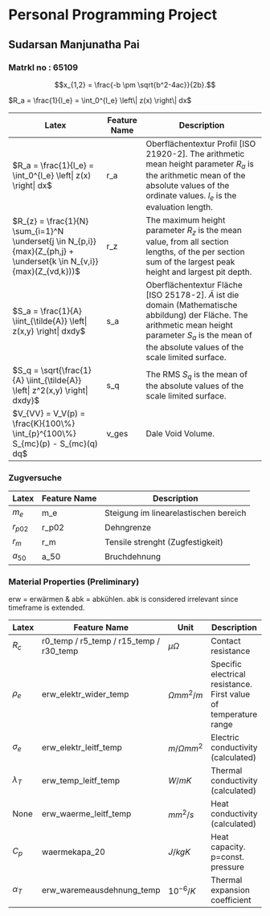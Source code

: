 # Personal Programming Project

## Sudarsan Manjunatha Pai

### Matrkl no : 65109


$$x_{1,2} = \frac{-b \pm \sqrt{b^2-4ac}}{2b}.$$

$R_a = \frac{1}{l_e} = \int_0^{l_e} \left\| z(x) \right\| dx$









$\text{Latex}$ | Feature Name | Description
--- | --- | ---
$R_a = \frac{1}{l_e} = \int_0^{l_e} \left\| z(x) \right\| dx$ | r_a | Oberflächentextur Profil [ISO 21920-2]. The arithmetic mean height parameter $R_a$ is the arithmetic mean of the absolute values of the ordinate values. $l_e$ is the evaluation length.
$R_{z} = \frac{1}{N} \sum_{i=1}^N \underset{j \in N_{p,i}}{max}(Z_{ph,j} + \underset{k \in N_{v,i}}{max}(Z_{vd,k}))$ | r_z | The maximum height parameter $R_z$ is the mean value, from all section lengths, of the per section sum of the largest peak height and largest pit depth.
$S_a = \frac{1}{A} \iint_{\tilde{A}} \left\| z(x,y) \right\| dxdy$ | s_a | Oberflächentextur Fläche [ISO 25178-2]. $\tilde{A}$ ist die domain (Mathematische abbildung) der Fläche.  The arithmetic mean height parameter $S_a$ is the mean of the absolute values of the scale limited surface.
$S_q = \sqrt{\frac{1}{A} \iint_{\tilde{A}} \left\| z^2(x,y) \right\| dxdy}$ | s_q | The RMS $S_q$ is the mean of the absolute values of the scale limited surface.
$V_{VV} = V_V(p) = \frac{K}{100\%} \int_{p}^{100\%} S_{mc}(p) - S_{mc}(q) dq$ | v_ges | Dale Void Volume.


### Zugversuche
$\text{Latex}$ | Feature Name | Description
--- | --- | ---
$m_e$ | m_e | Steigung im linearelastischen bereich
$r_{p02}$ | r_p02 | Dehngrenze
$r_m$ | r_m | Tensile strenght (Zugfestigkeit)
$a_{50}$ | a_50 | Bruchdehnung

### Material Properties (**Preliminary**)
erw = erwärmen & abk = abkühlen. abk is considered irrelevant since timeframe is extended.

$\text{Latex}$ | Feature Name | Unit | Description
--- | --- | --- | ---
$R_c$ | r0_temp / r5_temp / r15_temp / r30_temp  | $\mu \Omega$ |  Contact resistance
$\rho_e$ | erw_elektr_wider_temp | $\Omega mm^2/m$ | Specific electrical resistance. First value of temperature range
$\sigma_e$ | erw_elektr_leitf_temp | $m/\Omega mm^2$ | Electric conductivity (calculated)
$\lambda_T$ | erw_temp_leitf_temp | $W/mK$ | Thermal conductivity (calculated)
$\text{None}$ | erw_waerme_leitf_temp | $mm^2/s$ | Heat conductivity (calculated)
$C_p$ | waermekapa_20 | $J / kgK$ | Heat capacity. p=const. pressure
$\alpha_T$ | erw_waremeausdehnung_temp | $10^{-6}/K$ | Thermal expansion coefficient

